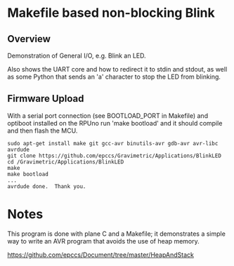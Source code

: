 # Makefile based non-blocking Blink

## Overview

Demonstration of General I/O, e.g. Blink an LED. 

Also shows the UART core and how to redirect it to stdin and stdout, as well as some Python that sends an 'a' character to stop the LED from blinking. 

## Firmware Upload

With a serial port connection (see BOOTLOAD_PORT in Makefile) and optiboot installed on the RPUno run 'make bootload' and it should compile and then flash the MCU.

``` 
sudo apt-get install make git gcc-avr binutils-avr gdb-avr avr-libc avrdude
git clone https://github.com/epccs/Gravimetric/Applications/BlinkLED
cd /Gravimetric/Applications/BlinkLED
make
make bootload
...
avrdude done.  Thank you.
``` 

# Notes

This program is done with plane C and a Makefile; it demonstrates a simple way to write an AVR program that avoids the use of heap memory. 

https://github.com/epccs/Document/tree/master/HeapAndStack